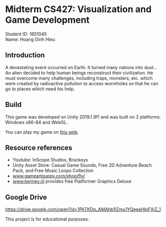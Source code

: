 # Midterm CS427: Visualization and Game Development

Student ID: 1651045<br>
Name: Hoang Dinh Hieu

## Introduction

A devastating event occurred on Earth. It turned many nations into dust... An alien decided to help human beings reconstruct their civilization. He must overcome many challenges, including traps, monsters, etc. which were created by radioactive pollution to access wormholes so that he can go to places which need his help.

## Build

This game was developed on Unity 2019.1.9f1 and was built on 2 platforms: Windows x86-64 and WebGL.

You can play my game on [this web][1].

## Resource references

- Youtube: InScope Studios, Brackeys
- Unity Asset Store: Casual Game Sounds, Free 2D Adventure Beach Pack, and Free Music Loops Collection
- www.gameartguppy.com/shop/fly/
- www.kenney.nl provides free Platformer Graphics Deluxe

## Google Drive

https://drive.google.com/open?id=1PkTKDp_AMAhb1IZmu1YQeeaHbiFXjZ_1

This project is for educational purposes.

[1]: https://dinhhieuhoang.github.io/CS427-Midterm/Web/index.html
